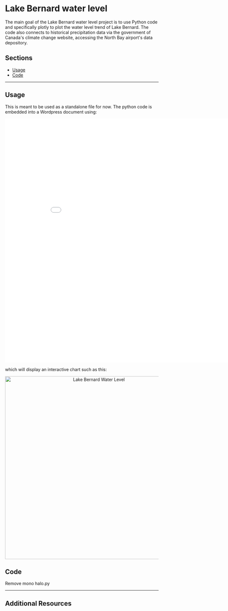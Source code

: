 # Lake Bernard water level
The main goal of the Lake Bernard water level project is to use Python code and specifically plotly to plot the water level trend of Lake Bernard. The code also connects to historical precipitation data via the government of Canada's climate change website, accessing the North Bay airport's data depository.


## Sections
- [Usage](#Usage)
- [Code](#code)


---

## Usage
This is meant to be used as a standalone file for now. The python code is embedded into a Wordpress document using:

<iframe width="900" height="800" frameborder="0" scrolling="no" src="//plotly.com/~chickadeebird/1.embed"></iframe>

which will display an interactive chart such as this:

<div>
    <a href="https://plotly.com/~chickadeebird/1/?share_key=SbawAKXP1zfsLQmjUxXWnO" target="_blank" title="Lake Bernard Water Level" style="display: block; text-align: center;"><img src="https://plotly.com/~chickadeebird/1.png?share_key=SbawAKXP1zfsLQmjUxXWnO" alt="Lake Bernard Water Level" style="max-width: 100%;width: 600px;"  width="600" onerror="this.onerror=null;this.src='https://plotly.com/404.png';" /></a>
</div>



## Code

Remove mono halo.py

---

## Additional Resources
